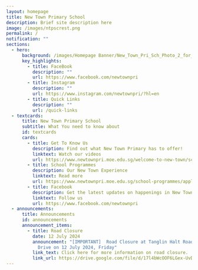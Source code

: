 ```yaml
---
layout: homepage
title: New Town Primary School
description: Brief site description here
image: /images/ntpscrest.png
permalink: /
notification: ""
sections:
  - hero:
      background: /images/Homepage Banner/New_Town_Pri_Sch_Photo_2_for_HDB.jpg
      key_highlights:
        - title: FaceBook
          description: ""
          url: https://www.facebook.com/newtownpri
        - title: Instagram
          description: ""
          url: https://www.instagram.com/newtownpri/?hl=en
        - title: Quick Links
          description: ""
          url: /quick-links
  - textcards:
      title: New Town Primary School
      subtitle: What You need to know about
      id: textcards
      cards:
        - title: Get To Know Us
          description: Find out what New Town Primary has to offer!
          linktext: Watch our videos
          url: https://www.newtownpri.moe.edu.sg/welcome-to-new-town/school-videos/
        - title: School Programmes
          description: Our New Town Experience
          linktext: Read more
          url: https://www.newtownpri.moe.edu.sg/school-programmes/applied-learning-programme-alp/
        - title: Facebook
          description: Get the latest updates on happenings in New Town Primary
          linktext: Follow us
          url: https://www.facebook.com/newtownpri
  - announcements:
      title: Announcements
      id: announcements
      announcement_items:
        - title: Road Closure
          date: 12 July 2024
          announcement: "[IMPORTANT]  Road Closure at Tanglin Halt Road and Commonwealth
            Drive on 12 July 2024, Friday"
          link_text: Click here for more information on road closure.
          link_url: https://drive.google.com/file/d/17l4bWcOOF6LGex-UvDsPXbWUPv-Q7PfM/view?usp=drive_link
---
```

